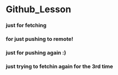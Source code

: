 # Github_Lesson
### just for fetching

### for just pushing to remote!

### just for pushing again :) 

### just trying to fetchin again for the 3rd time
